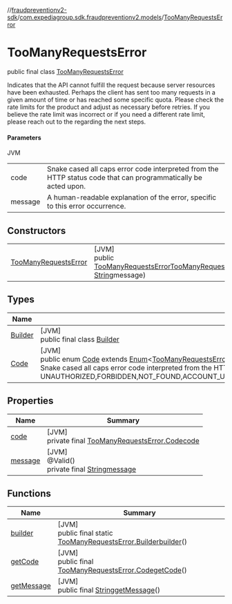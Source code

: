 //[fraudpreventionv2-sdk](../../../index.md)/[com.expediagroup.sdk.fraudpreventionv2.models](../index.md)/[TooManyRequestsError](index.md)

# TooManyRequestsError

public final class [TooManyRequestsError](index.md)

Indicates that the API cannot fulfill the request because server resources have been exhausted. Perhaps the client has sent too many requests in a given amount of time or has reached some specific quota. Please check the rate limits for the product and adjust as necessary before retries. If you believe the rate limit was incorrect or if you need a different rate limit, please reach out to the <support team> regarding the next steps.

#### Parameters

JVM

| | |
|---|---|
| code | Snake cased all caps error code interpreted from the HTTP status code that can programmatically be acted upon. |
| message | A human-readable explanation of the error, specific to this error occurrence. |

## Constructors

| | |
|---|---|
| [TooManyRequestsError](-too-many-requests-error.md) | [JVM]<br>public [TooManyRequestsError](index.md)[TooManyRequestsError](-too-many-requests-error.md)([TooManyRequestsError.Code](-code/index.md)code, [String](https://docs.oracle.com/javase/8/docs/api/java/lang/String.html)message) |

## Types

| Name | Summary |
|---|---|
| [Builder](-builder/index.md) | [JVM]<br>public final class [Builder](-builder/index.md) |
| [Code](-code/index.md) | [JVM]<br>public enum [Code](-code/index.md) extends [Enum](https://docs.oracle.com/javase/8/docs/api/java/lang/Enum.html)&lt;[TooManyRequestsError.Code](-code/index.md)&gt;<br>Snake cased all caps error code interpreted from the HTTP status code that can programmatically be acted upon. Values: UNAUTHORIZED,FORBIDDEN,NOT_FOUND,ACCOUNT_UPDATE_NOT_FOUND,TOO_MANY_REQUESTS,INTERNAL_SERVER_ERROR,BAD_GATEWAY,RETRYABLE_ACCOUNT_SCREEN_FAILURE,RETRYABLE_ACCOUNT_UPDATE_FAILURE,GATEWAY_TIMEOUT,BAD_REQUEST |

## Properties

| Name | Summary |
|---|---|
| [code](index.md#-1300286705%2FProperties%2F-173342751) | [JVM]<br>private final [TooManyRequestsError.Code](-code/index.md)[code](index.md#-1300286705%2FProperties%2F-173342751) |
| [message](index.md#332236951%2FProperties%2F-173342751) | [JVM]<br>@Valid()<br>private final [String](https://docs.oracle.com/javase/8/docs/api/java/lang/String.html)[message](index.md#332236951%2FProperties%2F-173342751) |

## Functions

| Name | Summary |
|---|---|
| [builder](builder.md) | [JVM]<br>public final static [TooManyRequestsError.Builder](-builder/index.md)[builder](builder.md)() |
| [getCode](get-code.md) | [JVM]<br>public final [TooManyRequestsError.Code](-code/index.md)[getCode](get-code.md)() |
| [getMessage](get-message.md) | [JVM]<br>public final [String](https://docs.oracle.com/javase/8/docs/api/java/lang/String.html)[getMessage](get-message.md)() |
